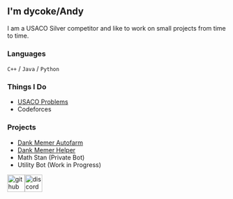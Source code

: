 ## I'm dycoke/Andy
I am a USACO Silver competitor and like to work on small projects from time to time.

### Languages
`C++` / `Java` / `Python`

### Things I Do
*  [USACO Problems](https://github.com/dycoke/USACO)
*  Codeforces

### Projects
*  [Dank Memer Autofarm](https://github.com/dycoke/autofarm)
*  [Dank Memer Helper](https://discord.com/api/oauth2/authorize?client_id=959250061219463228&permissions=8&scope=bot%20applications.commands)
*  Math Stan (Private Bot)
*  Utility Bot (Work in Progress)

[<img src='https://simpleicons.vercel.app/github/777' alt='github' height='40'>](https://github.com/dycoke)[<img src='https://simpleicons.vercel.app/discord/777' alt='discord' height='40'>](https://www.discord.com/users/561981424157196288)  
